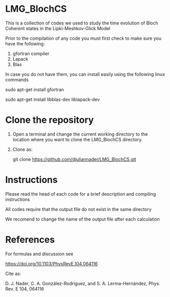 # LMG_BlochCS
This is a collection of codes we used to study the time evolution of Bloch Coherent states in the Lipki-Meshkov-Glick Model

Prior to the compilation of any code you must first check to make sure you have the following:

1. gfortran compiler
2. Lapack 
3. Blas

In case you do not have them, you can install easily using the following linux commands 

sudo apt-get install gfortran

sudo apt-get install libblas-dev liblapack-dev

# Clone the repository

1. Open a terminal and change the current working directory to the location where you want to clone the LMG_BlochCS directory.

2. Clone as:

    git clone https://github.com/djuliannader/LMG_BlochCS.git


# Instructions

Please read the head of each code for a brief description and
compiling instructions

All codes require that the output file do not exist in the same directory 

We recomend to change the name of the output file after each calculation


# References

For formulas and discussion see

https://doi.org/10.1103/PhysRevE.104.064116

Cite as:

D. J. Nader, C. A. González-Rodriguez, and S. A. Lerma-Hernández, Phys. Rev. E 104, 064116
